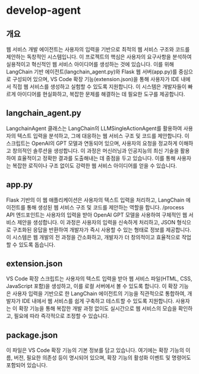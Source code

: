 # develop-agent

## 개요 ##
웹 서비스 개발 에이전트는 사용자의 입력을 기반으로 최적의 웹 서비스 구조와 코드를 제안하는 독창적인 시스템입니다. 이 프로젝트의 핵심은 사용자의 요구사항을 분석하여 실용적이고 혁신적인 웹 서비스 아이디어를 생성하는 것에 있습니다. 이를 위해 LangChain 기반 에이전트(langchain_agent.py)와 Flask 웹 서버(app.py)를 중심으로 구성되어 있으며, VS Code 확장 기능(extension.json)을 통해 사용자가 IDE 내에서 직접 웹 서비스를 생성하고 실험할 수 있도록 지원합니다. 이 시스템은 개발자들이 빠르게 아이디어를 현실화하고, 복잡한 문제를 해결하는 데 필요한 도구를 제공합니다.

## langchain_agent.py ##
LangchainAgent 클래스는 LangChain의 LLMSingleActionAgent를 활용하여 사용자의 텍스트 입력을 분석하고, 그에 대응하는 웹 서비스 구조 및 코드를 제안합니다. 이 스크립트는 OpenAI의 GPT 모델과 연동되어 있으며, 사용자의 요청을 정교하게 이해하고 창의적인 솔루션을 생성합니다. 이 과정은 머신러닝과 인공지능의 최신 기술을 활용하여 효율적이고 정확한 결과를 도출해내는 데 중점을 두고 있습니다. 이를 통해 사용자는 복잡한 로직이나 구조 없이도 강력한 웹 서비스 아이디어를 얻을 수 있습니다.

## app.py ##
Flask 기반의 이 웹 애플리케이션은 사용자의 텍스트 입력을 처리하고, LangChain 에이전트를 통해 생성된 웹 서비스 구조 및 코드를 제안하는 역할을 합니다. /process API 엔드포인트는 사용자의 입력을 받아 OpenAI GPT 모델을 사용하여 구체적인 웹 서비스 제안을 생성합니다. 이 과정은 사용자의 입력을 신속하게 처리하고, JSON 형식으로 구조화된 응답을 반환하여 개발자가 즉시 사용할 수 있는 형태로 정보를 제공합니다. 이 시스템은 웹 개발의 전 과정을 간소화하고, 개발자가 더 창의적이고 효율적으로 작업할 수 있도록 돕습니다.

## extension.json ##
VS Code 확장 스크립트는 사용자의 텍스트 입력을 받아 웹 서비스 파일(HTML, CSS, JavaScript 포함)을 생성하고, 이를 로컬 서버에서 볼 수 있도록 합니다. 이 확장 기능은 사용자 입력을 기반으로 한 LangChain 에이전트의 기능을 직관적으로 통합하여, 개발자가 IDE 내에서 웹 서비스를 쉽게 구축하고 테스트할 수 있도록 지원합니다. 사용자는 이 확장 기능을 통해 복잡한 개발 과정 없이도 실시간으로 웹 서비스의 모습을 확인하고, 필요에 따라 즉각적으로 조정할 수 있습니다.

## package.json ##
이 파일은 VS Code 확장 기능의 기본 정보를 담고 있습니다. 여기에는 확장 기능의 이름, 버전, 필요한 의존성 등이 명시되어 있으며, 확장 기능의 활성화 이벤트 및 명령어도 포함되어 있습니다. 
